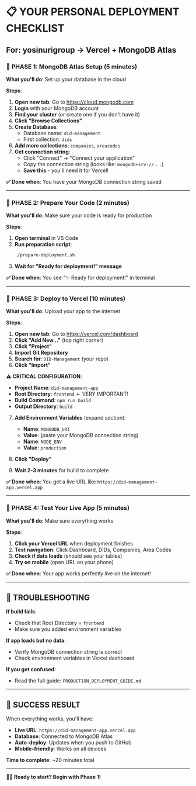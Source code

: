 # 📋 YOUR PERSONAL DEPLOYMENT CHECKLIST
## For: yosinurigroup → Vercel + MongoDB Atlas

### 🎯 **PHASE 1: MongoDB Atlas Setup** (5 minutes)
**What you'll do**: Set up your database in the cloud

**Steps**:
1. **Open new tab**: Go to https://cloud.mongodb.com
2. **Login** with your MongoDB account
3. **Find your cluster** (or create one if you don't have it)
4. **Click "Browse Collections"**
5. **Create Database**:
   - Database name: `did-management` 
   - First collection: `dids`
6. **Add more collections**: `companies`, `areacodes`
7. **Get connection string**:
   - Click "Connect" → "Connect your application"
   - Copy the connection string (looks like: `mongodb+srv://...`)
   - **Save this** - you'll need it for Vercel!

**✅ Done when**: You have your MongoDB connection string saved

---

### 🎯 **PHASE 2: Prepare Your Code** (2 minutes)
**What you'll do**: Make sure your code is ready for production

**Steps**:
1. **Open terminal** in VS Code
2. **Run preparation script**:
   ```bash
   ./prepare-deployment.sh
   ```
3. **Wait for "Ready for deployment!" message**

**✅ Done when**: You see "✨ Ready for deployment!" in terminal

---

### 🎯 **PHASE 3: Deploy to Vercel** (10 minutes)
**What you'll do**: Upload your app to the internet

**Steps**:
1. **Open new tab**: Go to https://vercel.com/dashboard
2. **Click "Add New..."** (top right corner)
3. **Click "Project"**
4. **Import Git Repository**
5. **Search for**: `DID-Management` (your repo)
6. **Click "Import"**

**⚠️ CRITICAL CONFIGURATION**:
- **Project Name**: `did-management-app`
- **Root Directory**: `frontend` ← VERY IMPORTANT!
- **Build Command**: `npm run build`
- **Output Directory**: `build`

7. **Add Environment Variables** (expand section):
   - **Name**: `MONGODB_URI` 
   - **Value**: (paste your MongoDB connection string)
   - **Name**: `NODE_ENV`
   - **Value**: `production`

8. **Click "Deploy"**
9. **Wait 2-3 minutes** for build to complete

**✅ Done when**: You get a live URL like `https://did-management-app.vercel.app`

---

### 🎯 **PHASE 4: Test Your Live App** (5 minutes)
**What you'll do**: Make sure everything works

**Steps**:
1. **Click your Vercel URL** when deployment finishes
2. **Test navigation**: Click Dashboard, DIDs, Companies, Area Codes
3. **Check if data loads** (should see your tables)
4. **Try on mobile** (open URL on your phone)

**✅ Done when**: Your app works perfectly live on the internet!

---

## 🚨 **TROUBLESHOOTING**

**If build fails**:
- Check that Root Directory = `frontend`
- Make sure you added environment variables

**If app loads but no data**:
- Verify MongoDB connection string is correct
- Check environment variables in Vercel dashboard

**If you get confused**:
- Read the full guide: `PRODUCTION_DEPLOYMENT_GUIDE.md`

---

## 🎉 **SUCCESS RESULT**

When everything works, you'll have:
- **Live URL**: `https://did-management-app.vercel.app`
- **Database**: Connected to MongoDB Atlas  
- **Auto-deploy**: Updates when you push to GitHub
- **Mobile-friendly**: Works on all devices

**Time to complete**: ~20 minutes total

---

**👨‍💻 Ready to start? Begin with Phase 1!**